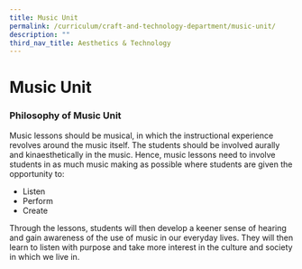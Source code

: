 ```yaml
---
title: Music Unit
permalink: /curriculum/craft-and-technology-department/music-unit/
description: ""
third_nav_title: Aesthetics & Technology
---
```

# **Music Unit**

### Philosophy of Music Unit  

Music lessons should be musical, in which the instructional experience revolves around the music itself. The students should be involved aurally and kinaesthetically in the music. Hence, music lessons need to involve students in as much music making as possible where students are given the opportunity to:

*   Listen
*   Perform
*   Create

Through the lessons, students will then develop a keener sense of hearing and gain awareness of the use of music in our everyday lives. They will then learn to listen with purpose and take more interest in the culture and society in which we live in.